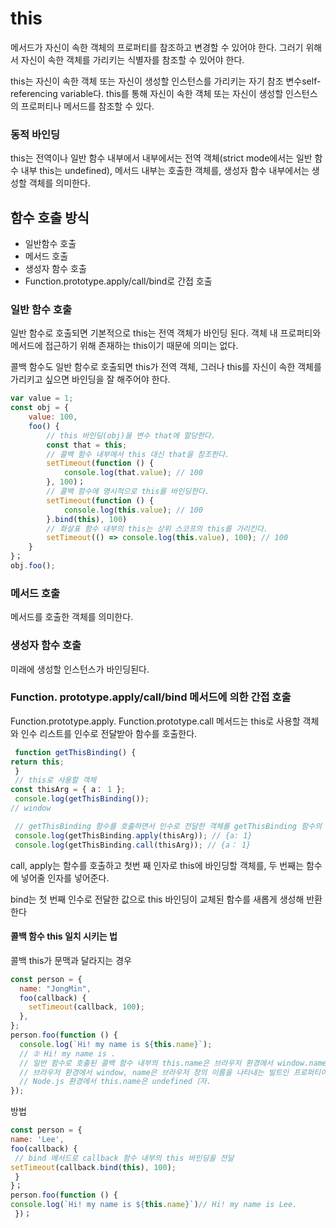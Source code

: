 # this

메서드가 자신이 속한 객체의 프로퍼티를 참조하고 변경할 수 있어야 한다. 그러기 위해서 자신이 속한 객체를 가리키는 식별자를 참조할 수 있어야 한다.

this는 자신이 속한 객체 또는 자신이 생성할 인스턴스를 가리키는 자기 참조 변수self-referencing variable다. this를 통해 자신이 속한 객체 또는 자신이 생성할 인스턴스의 프로퍼티나 메서드를 참조할 수 있다.

### 동적 바인딩

this는 전역이나 일반 함수 내부에서 내부에서는 전역 객체(strict mode에서는 일반 함수 내부 this는 undefined), 메서드 내부는 호출한 객체를, 생성자 함수 내부에서는 생성할 객체를 의미한다.

## 함수 호출 방식

- 일반함수 호출
- 메서드 호출
- 생성자 함수 호출
- Function.prototype.apply/call/bind로 간접 호출

### 일반 함수 호출

일반 함수로 호출되면 기본적으로 this는 전역 객체가 바인딩 된다. 객체 내 프로퍼티와 메서드에 접근하기 위해 존재하는 this이기 때문에 의미는 없다.

콜백 함수도 일반 함수로 호출되면 this가 전역 객체, 그러나 this를 자신이 속한 객체를 가리키고 싶으면 바인딩을 잘 해주어야 한다.

```js
var value = 1;
const obj = {
    value: 100,
    foo() {
        // this 바인딩(obj)을 변수 that에 할당한다.
        const that = this;
        // 콜백 함수 내부에서 this 대신 that을 참조한다.
        setTimeout(function () {
            console.log(that.value); // 100
        }, 100)；
        // 콜백 함수에 명시적으로 this를 바인딩한다.
        setTimeout(function () {
            console.log(this.value); // 100
        }.bind(this), 100)
        // 화살표 함수 내부의 this는 상위 스코프의 this를 가리킨다.
        setTimeout(() => console.log(this.value), 100); // 100
    }
}；
obj.foo();
```

### 메서드 호출

메서드를 호출한 객체를 의미한다.

### 생성자 함수 호출

미래에 생성할 인스턴스가 바인딩된다.

### Function. prototype.apply/call/bind 메서드에 의한 간접 호출

Function.prototype.apply. Function.prototype.call 메서드는 this로 사용할 객체와 인수 리스트를 인수로 전달받아 함수를 호출한다.

```js
 function getThisBinding() {
return this;
 }
 // this로 사용할 객체
const thisArg = { a： 1 };
 console.log(getThisBinding());
// window

 // getThisBinding 함수를 호출하면서 인수로 전달한 객체를 getThisBinding 함수의 this에 바인딩한다.
 console.log(getThisBinding.apply(thisArg)); // {a: 1}
 console.log(getThisBinding.call(thisArg)); // {a： 1}

```

call, apply는 함수를 호출하고 첫번 째 인자로 this에 바인딩할 객체를, 두 번째는 함수에 넣어줄 인자를 넣어준다.

bind는 첫 번째 인수로 전달한 값으로 this 바인딩이 교체된 함수를 새롭게 생성해 반환한다

#### 콜백 함수 this 일치 시키는 법

콜백 this가 문맥과 달라지는 경우

```js
const person = {
  name: "JongMin",
  foo(callback) {
    setTimeout(callback, 100);
  },
};
person.foo(function () {
  console.log(`Hi! my name is ${this.name}`);
  // ② Hi! my name is .
  // 일반 함수로 호출된 콜백 함수 내부의 this.name은 브라우저 환경에서 window.name과 같다.
  // 브라우저 환경에서 window, name은 브라우저 창의 이름을 나타내는 빌트인 프로퍼티이며 기본값은 ’ ’ 이다.
  // Node.js 환경에서 this.name은 undefined〔자.
});
```

방법

```js
const person = {
name: 'Lee',
foo(callback) {
 // bind 메서드로 callback 함수 내부의 this 바인딩을 전달
setTimeout(callback.bind(this), 100);
 }
}；
person.foo(function () {
console.log(`Hi! my name is ${this.name}`)// Hi! my name is Lee.
 })；
```
